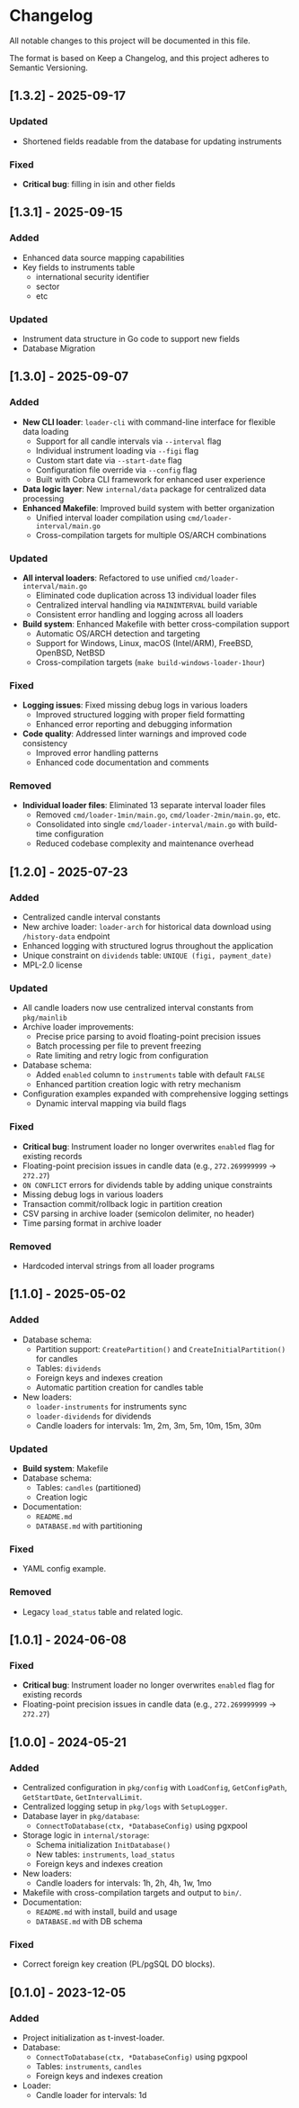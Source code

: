 # Changelog

All notable changes to this project will be documented in this file.

The format is based on Keep a Changelog, and this project adheres to Semantic Versioning.

## [1.3.2] - 2025-09-17
### Updated
- Shortened fields readable from the database for updating instruments

### Fixed
- **Critical bug**: filling in isin and other fields

## [1.3.1] - 2025-09-15

### Added
- Enhanced data source mapping capabilities
- Key fields to instruments table
  - international security identifier
  - sector
  - etc

### Updated
- Instrument data structure in Go code to support new fields
- Database Migration

## [1.3.0] - 2025-09-07

### Added
- **New CLI loader**: `loader-cli` with command-line interface for flexible data loading
  - Support for all candle intervals via `--interval` flag
  - Individual instrument loading via `--figi` flag
  - Custom start date via `--start-date` flag
  - Configuration file override via `--config` flag
  - Built with Cobra CLI framework for enhanced user experience
- **Data logic layer**: New `internal/data` package for centralized data processing
- **Enhanced Makefile**: Improved build system with better organization
  - Unified interval loader compilation using `cmd/loader-interval/main.go`
  - Cross-compilation targets for multiple OS/ARCH combinations

### Updated
- **All interval loaders**: Refactored to use unified `cmd/loader-interval/main.go`
  - Eliminated code duplication across 13 individual loader files
  - Centralized interval handling via `MAININTERVAL` build variable
  - Consistent error handling and logging across all loaders
- **Build system**: Enhanced Makefile with better cross-compilation support
  - Automatic OS/ARCH detection and targeting
  - Support for Windows, Linux, macOS (Intel/ARM), FreeBSD, OpenBSD, NetBSD
  - Cross-compilation targets (`make build-windows-loader-1hour`)

### Fixed
- **Logging issues**: Fixed missing debug logs in various loaders
  - Improved structured logging with proper field formatting
  - Enhanced error reporting and debugging information
- **Code quality**: Addressed linter warnings and improved code consistency
  - Improved error handling patterns
  - Enhanced code documentation and comments

### Removed
- **Individual loader files**: Eliminated 13 separate interval loader files
  - Removed `cmd/loader-1min/main.go`, `cmd/loader-2min/main.go`, etc.
  - Consolidated into single `cmd/loader-interval/main.go` with build-time configuration
  - Reduced codebase complexity and maintenance overhead


## [1.2.0] - 2025-07-23
### Added
- Centralized candle interval constants
- New archive loader: `loader-arch` for historical data download using `/history-data` endpoint
- Enhanced logging with structured logrus throughout the application
- Unique constraint on `dividends` table: `UNIQUE (figi, payment_date)`
- MPL-2.0 license

### Updated
- All candle loaders now use centralized interval constants from `pkg/mainlib`
- Archive loader improvements:
  - Precise price parsing to avoid floating-point precision issues
  - Batch processing per file to prevent freezing
  - Rate limiting and retry logic from configuration
- Database schema:
  - Added `enabled` column to `instruments` table with default `FALSE`
  - Enhanced partition creation logic with retry mechanism
- Configuration examples expanded with comprehensive logging settings
  - Dynamic interval mapping via build flags
  
### Fixed
- **Critical bug**: Instrument loader no longer overwrites `enabled` flag for existing records
- Floating-point precision issues in candle data (e.g., `272.269999999` → `272.27`)
- `ON CONFLICT` errors for dividends table by adding unique constraints
- Missing debug logs in various loaders
- Transaction commit/rollback logic in partition creation
- CSV parsing in archive loader (semicolon delimiter, no header)
- Time parsing format in archive loader

### Removed
- Hardcoded interval strings from all loader programs

## [1.1.0] - 2025-05-02
### Added
- Database schema:
  - Partition support: `CreatePartition()` and `CreateInitialPartition()` for candles
  - Tables: `dividends`
  - Foreign keys and indexes creation
  - Automatic partition creation for candles table
- New loaders:
  - `loader-instruments` for instruments sync
  - `loader-dividends` for dividends
  - Candle loaders for intervals: 1m, 2m, 3m, 5m, 10m, 15m, 30m

### Updated
- **Build system**: Makefile 
- Database schema:
  - Tables: `candles` (partitioned)
  - Сreation logic
- Documentation:
  - `README.md`
  - `DATABASE.md` with partitioning

### Fixed
- YAML config example.

### Removed
- Legacy `load_status` table and related logic.

## [1.0.1] - 2024-06-08

### Fixed
- **Critical bug**: Instrument loader no longer overwrites `enabled` flag for existing records
- Floating-point precision issues in candle data (e.g., `272.269999999` → `272.27`)

## [1.0.0] - 2024-05-21
### Added
- Centralized configuration in `pkg/config` with `LoadConfig`, `GetConfigPath`, `GetStartDate`, `GetIntervalLimit`.
- Centralized logging setup in `pkg/logs` with `SetupLogger`.
- Database layer in `pkg/database`:
  - `ConnectToDatabase(ctx, *DatabaseConfig)` using pgxpool
- Storage logic in `internal/storage`:
  - Schema initialization `InitDatabase()`
  - New tables: `instruments`, `load_status`
  - Foreign keys and indexes creation
- New loaders:
  - Candle loaders for intervals: 1h, 2h, 4h, 1w, 1mo
- Makefile with cross-compilation targets and output to `bin/`.
- Documentation:
  - `README.md` with install, build and usage
  - `DATABASE.md` with DB schema
### Fixed
- Correct foreign key creation (PL/pgSQL DO blocks).

## [0.1.0] - 2023-12-05
### Added
- Project initialization as t-invest-loader.
- Database:
  - `ConnectToDatabase(ctx, *DatabaseConfig)` using pgxpool
  - Tables: `instruments`, `candles`
  - Foreign keys and indexes creation
- Loader:
  - Candle loader for intervals: 1d
